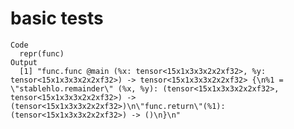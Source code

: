# basic tests

    Code
      repr(func)
    Output
      [1] "func.func @main (%x: tensor<15x1x3x3x2x2xf32>, %y: tensor<15x1x3x3x2x2xf32>) -> tensor<15x1x3x3x2x2xf32> {\n%1 = \"stablehlo.remainder\" (%x, %y): (tensor<15x1x3x3x2x2xf32>, tensor<15x1x3x3x2x2xf32>) -> (tensor<15x1x3x3x2x2xf32>)\n\"func.return\"(%1): (tensor<15x1x3x3x2x2xf32>) -> ()\n}\n"

